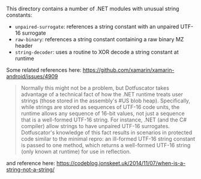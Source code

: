 This directory contains a number of .NET modules with unusual string constants:

  - `unpaired-surrogate`: references a string constant with an unpaired UTF-16 surrogate
  - `raw-binary`: references a string constant containing a raw binary MZ header
  - `string-decoder`: uses a routine to XOR decode a string constant at runtime

Some related references here:
https://github.com/xamarin/xamarin-android/issues/4909

> Normally this might not be a problem, but Dotfuscator takes advantage of a technical fact of how the .NET runtime treats user strings (those stored in the assembly's #US blob heap). Specifically, while strings are stored as sequences of UTF-16 code units, the runtime allows any sequence of 16-bit values, not just a sequence that is a well-formed UTF-16 string. For instance, .NET (and the C# compiler) allow strings to have unpaired UTF-16 surrogates. Dotfuscator's knowledge of this fact results in scenarios in protected code similar to the minimal repro: an ill-formed UTF-16 string constant is passed to one method, which returns a well-formed UTF-16 string (only known at runtime) for use in reflection.

and reference here: https://codeblog.jonskeet.uk/2014/11/07/when-is-a-string-not-a-string/

